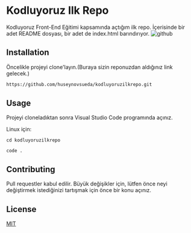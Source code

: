 # Kodluyoruz Ilk Repo

Kodluyoruz Front-End Eğitimi kapsamında açtığım ilk repo. İçerisinde bir adet README dosyası, bir adet de index.html barındırıyor.
![github](https://github.com/huseynovsueda/kodluyoruzilkrepo/assets/150787935/83731167-c644-421f-8881-03c4bfc41dcf)

## Installation

Öncelikle projeyi clone'layın.(Buraya sizin reponuzdan aldığınız link gelecek.)
```bash
https://github.com/huseynovsueda/kodluyoruzilkrepo.git
```


## Usage 

Projeyi cloneladıktan sonra Visual Studio Code programında açınız.

Linux için:
```linux
cd kodluyoruzilkrepo

code .
```

## Contributing

Pull requestler kabul edilir. Büyük değişikler için, lütfen önce neyi değiştirmek istediğinizi tartışmak için önce bir konu açınız.


## License
[MIT](https://choosealicense.com/licenses/mit/) 
